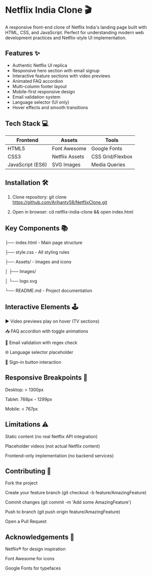 # Netflix India Clone 🎬

A responsive front-end clone of Netflix India's landing page built with HTML, CSS, and JavaScript. Perfect for understanding modern web development practices and Netflix-style UI implementation.

## Features ✨
- Authentic Netflix UI replica
- Responsive hero section with email signup
- Interactive feature sections with video previews
- Animated FAQ accordion
- Multi-column footer layout
- Mobile-first responsive design
- Email validation system
- Language selector (UI only)
- Hover effects and smooth transitions

## Tech Stack 💻
| Frontend          | Assets           | Tools            |
|-------------------|------------------|------------------|
| HTML5             | Font Awesome     | Google Fonts     |
| CSS3              | Netflix Assets   | CSS Grid/Flexbox |
| JavaScript (ES6)  | SVG Images       | Media Queries    |

## Installation 🛠️
1. Clone repository:
git clone https://github.com/Arihantv58/NetflixClone.git

3. Open in browser:
cd netflix-india-clone && open index.html

## Key Components 📚
├── index.html         - Main page structure

├── style.css          - All styling rules

├── Assets/            - Images and icons

│   ├── Images/

│   └── logo.svg

└── README.md          - Project documentation

## Interactive Elements 🕹️

▶️ Video previews play on hover (TV sections)

📥 FAQ accordion with toggle animations

📧 Email validation with regex check

🌐 Language selector placeholder

🔴 Sign-in button interaction

## Responsive Breakpoints 📱

Desktop: > 1300px

Tablet: 768px - 1299px

Mobile: < 767px

## Limitations ⚠️

Static content (no real Netflix API integration)

Placeholder videos (not actual Netflix content)

Frontend-only implementation (no backend services)

## Contributing 🤝

Fork the project

Create your feature branch (git checkout -b feature/AmazingFeature)

Commit changes (git commit -m 'Add some AmazingFeature')

Push to branch (git push origin feature/AmazingFeature)

Open a Pull Request

## Acknowledgements 🙏

Netflix® for design inspiration

Font Awesome for icons

Google Fonts for typefaces
